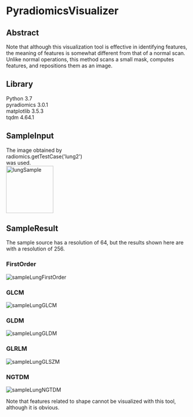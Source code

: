 # PyradiomicsVisualizer

## Abstract  
Note that although this visualization tool is effective in identifying features, the meaning of features is somewhat different from that of a normal scan.  
Unlike normal operations, this method scans a small mask, computes features, and repositions them as an image.  

## Library

Python 3.7  
pyradiomics 3.0.1  
matplotlib 3.5.3  
tqdm 4.64.1  

## SampleInput
The image obtained by  
radiomics.getTestCase('lung2')  
was used.  
<img width="128" alt="lungSample" src="https://user-images.githubusercontent.com/106053283/214072632-1ff3609b-c420-4076-8cc6-66dec54a3ce2.png">
 
## SampleResult  
The sample source has a resolution of 64, but the results shown here are with a resolution of 256.  
### FirstOrder  
![sampleLungFirstOrder](https://user-images.githubusercontent.com/106053283/214073725-f7510328-bc2d-4b7e-9ac7-980be4161be0.png)

### GLCM  
![sampleLungGLCM](https://user-images.githubusercontent.com/106053283/214073877-10680d61-557a-4809-affe-f2ad59a5d28f.png)

### GLDM  
![sampleLungGLDM](https://user-images.githubusercontent.com/106053283/214073921-2e90a1a8-b2e3-4a64-879c-a847a475f6f4.png)

### GLRLM  
![sampleLungGLSZM](https://user-images.githubusercontent.com/106053283/214073973-46375692-a673-457a-836e-efa61992e7b3.png)

### NGTDM  
![sampleLungNGTDM](https://user-images.githubusercontent.com/106053283/214074048-744c7fe8-ee00-4606-8b95-19718a36e2eb.png)

Note that features related to shape cannot be visualized with this tool, although it is obvious.
